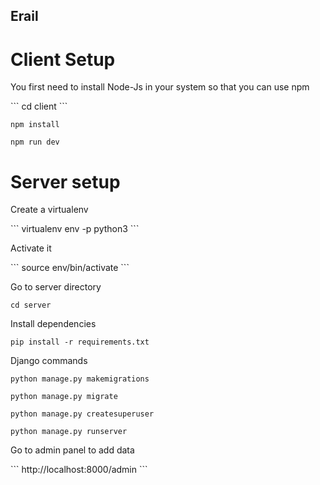 ## Erail

# Client Setup
<p>You first need to install Node-Js in your system so that you can use npm</p>
```
cd client
```

```
npm install
```

```
npm run dev
```

# Server setup

<p>Create a virtualenv</p>
```
virtualenv env -p python3
```
<p>Activate it</p>
```
source env/bin/activate
```
<p>Go to server directory</p>

```
cd server
```
<p>Install dependencies</p>

```
pip install -r requirements.txt
```

<p>Django commands</p>

```
python manage.py makemigrations
```

```
python manage.py migrate
```

```
python manage.py createsuperuser
```

```
python manage.py runserver
```

<p>Go to admin panel to add data</p>
```
http://localhost:8000/admin
```

